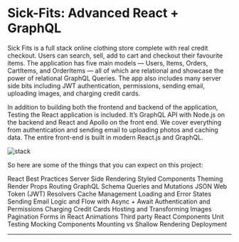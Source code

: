 # Sick-Fits: Advanced React + GraphQL
Sick Fits is a full stack online clothing store complete with real credit checkout. Users can search, sell, add to cart and checkout their favourite items.
The application has five main models — Users, Items, Orders, CartItems, and OrderItems — all of which are relational and showcase the power of relational GraphQL Queries.
The app also includes many server side bits including JWT authentication, permissions, sending email, uploading images, and charging credit cards.

In addition to building both the frontend and backend of the application, Testing the React application is included.
It’s GraphQL API with Node.js on the backend and React and Apollo on the front end.
We cover everything from authentication and sending email to uploading photos and caching data. The entire front-end is built in modern React.js and GraphQL.

![stack](https://user-images.githubusercontent.com/32134460/47372864-f374a780-d6ea-11e8-9050-47cdc4831819.jpg)

So here are some of the things that you can expect on this project:

React Best Practices
Server Side Rendering
Styled Components
Theming
Render Props
Routing
GraphQL Schema
Queries and Mutations
JSON Web Token (JWT)
Resolvers
Cache Management
Loading and Error States
Sending Email
Logic and Flow with Async + Await
Authentication and Permissions
Charging Credit Cards
Hosting and Transforming Images
Pagination
Forms in React
Animations
Third party React Components
Unit Testing
Mocking Components
Mounting vs Shallow Rendering
Deployment

----------------------------------------------


